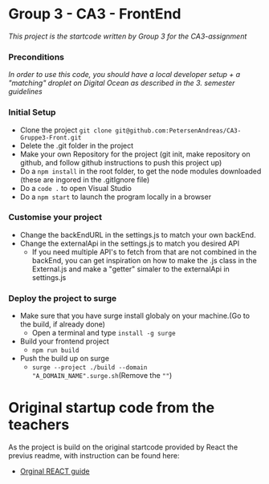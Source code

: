 # Group 3 - CA3 - FrontEnd
*This project is the startcode written by Group 3 for the CA3-assignment*

### Preconditions
*In order to use this code, you should have a local developer setup + a "matching" droplet on Digital Ocean as described in the 3. semester guidelines* 

### Initial Setup
 - Clone the project `git clone git@github.com:PetersenAndreas/CA3-Gruppe3-Front.git`
 - Delete the .git folder in the project
 - Make your own Repository for the project (git init, make repository on github, and follow github instructions to push this project up)
 - Do a `npm install` in the root folder, to get the node modules downloaded (these are ingored in the .gitIgnore file)
 - Do a `code .` to open Visual Studio
 - Do a `npm start` to launch the program locally in a browser

 ### Customise your project
 - Change the backEndURL in the settings.js to match your own backEnd.
 - Change the externalApi in the settings.js to match you desired API
    - If you need multiple API's to fetch from that are not combined in the backEnd, you can get inspiration on how to make the .js class in the External.js and make a "getter" simaler to the externalApi in settings.js 
### Deploy the project to surge
- Make sure that you have surge install globaly on your machine.(Go to the build, if already done)
    - Open a terminal and type `install -g surge` 
- Build your frontend project
    - `npm run build`
- Push the build up on surge
    - `surge --project ./build --domain "A_DOMAIN_NAME".surge.sh`(Remove the `""`)

# Original startup code from the teachers

As the project is build on the original startcode provided by React the previus readme, with instruction can be found here: 
 - [Orginal REACT guide](README_NPM_INSTRUCTIONS.md)
